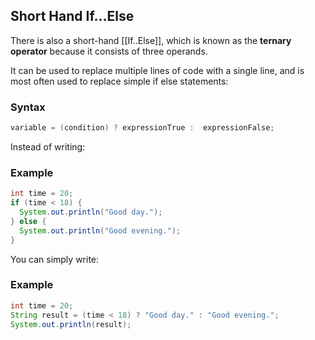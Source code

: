 ## Short Hand If...Else

There is also a short-hand [[If..Else]], which is known as the **ternary operator** because it consists of three operands.

It can be used to replace multiple lines of code with a single line, and is most often used to replace simple if else statements:

### Syntax

```java
variable = (condition) ? expressionTrue :  expressionFalse;
```

Instead of writing:

### Example

```java
int time = 20;
if (time < 18) {
  System.out.println("Good day.");
} else {
  System.out.println("Good evening.");
}
```

You can simply write:

### Example

```java
int time = 20;
String result = (time < 18) ? "Good day." : "Good evening.";
System.out.println(result);
```